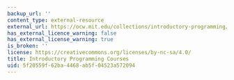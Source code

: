 ```yaml
---
backup_url: ''
content_type: external-resource
external_url: https://ocw.mit.edu/collections/introductory-programming/
has_external_licence_warning: false
has_external_license_warning: true
is_broken: ''
license: https://creativecommons.org/licenses/by-nc-sa/4.0/
title: Introductory Programming Courses
uid: 5f20559f-62ba-4468-ab5f-04523a572094
---
```

